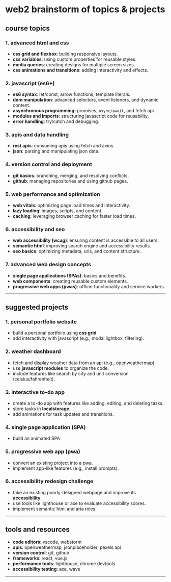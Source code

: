 # web2 brainstorm of topics & projects

## course topics

### 1. advanced html and css
- **css grid and flexbox**: building responsive layouts.
- **css variables**: using custom properties for reusable styles.
- **media queries**: creating designs for multiple screen sizes.
- **css animations and transitions**: adding interactivity and effects.

### 2. javascript (es6+)
- **es6 syntax**: let/const, arrow functions, template literals.
- **dom manipulation**: advanced selectors, event listeners, and dynamic content.
- **asynchronous programming**: promises, `async/await`, and fetch api.
- **modules and imports**: structuring javascript code for reusability.
- **error handling**: try/catch and debugging.

### 3. apis and data handling
- **rest apis**: consuming apis using fetch and axios.
- **json**: parsing and manipulating json data.

### 4. version control and deployment
- **git basics**: branching, merging, and resolving conflicts.
- **github**: managing repositories and using github pages.


### 5. web performance and optimization
- **web vitals**: optimizing page load times and interactivity.
- **lazy loading**: images, scripts, and content.
- **caching**: leveraging browser caching for faster load times.

### 6. accessibility and seo
- **web accessibility (wcag)**: ensuring content is accessible to all users.
- **semantic html**: improving search engine and accessibility results.
- **seo basics**: optimizing metadata, urls, and content structure.

### 7. advanced web design concepts
- **single page applications (SPAs)**: basics and benefits.
- **web components**: creating reusable custom elements.
- **progressive web apps (pwas)**: offline functionality and service workers.

---

## suggested projects

### 1. personal portfolio website
- build a personal portfolio using **css grid**
- add interactivity with javascript (e.g., modal lightbox, filtering).

### 2. weather dashboard
- fetch and display weather data from an api (e.g., openweathermap).
- use **javascript modules** to organize the code.
- include features like search by city and unit conversion (celsius/fahrenheit).

### 3. interactive to-do app
- create a to-do app with features like adding, editing, and deleting tasks.
- store tasks in **localstorage**.
- add animations for task updates and transitions.

### 4. single page application (SPA)
- build an animated SPA 

### 5. progressive web app (pwa)
- convert an existing project into a pwa.
- implement app-like features (e.g., install prompts).

### 6. accessibility redesign challenge
- take an existing poorly-designed webpage and improve its **accessibility**.
- use tools like lighthouse or axe to evaluate accessibility scores.
- implement semantic html and aria roles.

---

## tools and resources
- **code editors**: vscode, webstorm
- **apis**: openweathermap, jsonplaceholder, pexels api
- **version control**: git, github
- **frameworks**: react, vue.js
- **performance tools**: lighthouse, chrome devtools
- **accessibility testing**: axe, wave

---


